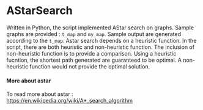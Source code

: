# AStarSearch
Written in Python, the script implemented AStar search on graphs. Sample graphs are provided : `t_map` and `my_map`. Sample output are generated according to the `t_map`. Astar search depends on a heuristic function. In the script, there are both heuristic and non-heuristic function. The inclusion of non-heuristic function is to provide a comparison. Using a heuristic fucntion, the shortest path generated are guaranteed to be optimal. A non-heuristic function would not provide the optimal solution.

#### More about astar
To read more about astar : https://en.wikipedia.org/wiki/A*_search_algorithm

